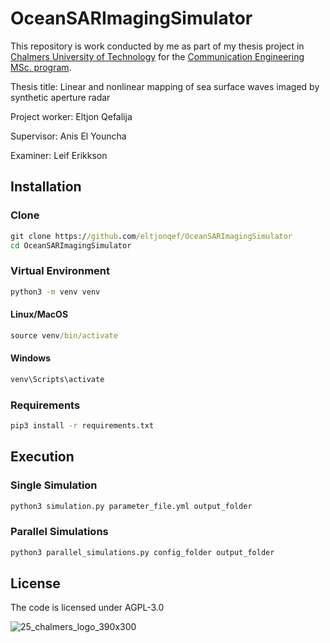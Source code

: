 # OceanSARImagingSimulator

This repository is work conducted by me as part of my thesis project in [Chalmers University of Technology](https://www.chalmers.se/en/) for the [Communication Engineering MSc. program](https://www.chalmers.se/en/education/find-masters-programme/information-and-communication-technology-msc/).

Thesis title: Linear and nonlinear mapping of sea surface waves imaged by synthetic aperture radar

Project worker: Eltjon Qefalija

Supervisor: Anis El Youncha

Examiner: Leif Erikkson

## Installation
### Clone
```bat
git clone https://github.com/eltjonqef/OceanSARImagingSimulator
cd OceanSARImagingSimulator
```
### Virtual Environment
```bat
python3 -m venv venv
```
#### Linux/MacOS
```bat
source venv/bin/activate
```
#### Windows
```bat
venv\Scripts\activate
```
### Requirements
```bat
pip3 install -r requirements.txt
```
## Execution
### Single Simulation
```bat
python3 simulation.py parameter_file.yml output_folder
```
### Parallel Simulations
```bat
python3 parallel_simulations.py config_folder output_folder
```
## License

The code is licensed under AGPL-3.0

![25_chalmers_logo_390x300](https://github.com/eltjonqef/OceanSARImagingSimulator/assets/46346610/ea1820f1-df78-4ee7-9c7f-c9b3a38ed8da)

